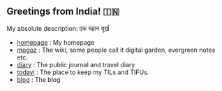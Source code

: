 ## Greetings from India! 🇮🇳
My absolute description: एक महान मूर्ख

-   [homepage](https://geekodour.org) : My homepage
-   [mogoz](https://mogoz.geekodour.org) : The wiki, some people call it digital garden, evergreen notes etc.
-   [diary](https://diary.geekodour.org) : The public journal and travel diary
-   [todayi](https://ti.geekodour.org) : The place to keep my TILs and TIFUs.
-   [blog](https://blog.geekodour.org) : The blog


<!--
**geekodour/geekodour** is a ✨ _special_ ✨ repository because its `README.md` (this file) appears on your GitHub profile.

Here are some ideas to get you started:

- 🔭 I’m currently working on ...
- 🌱 I’m currently learning ...
- 👯 I’m looking to collaborate on ...
- 🤔 I’m looking for help with ...
- 💬 Ask me about ...
- 📫 How to reach me: ...
- 😄 Pronouns: ...
- ⚡ Fun fact: ...
-->
